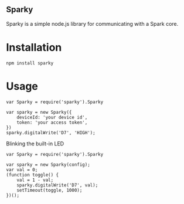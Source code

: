 Sparky
-----------------------------
Sparky is a simple node.js library for communicating with a Spark core.

Installation
=============================
```
npm install sparky
```

Usage
=============================

```
var Sparky = require('sparky').Sparky

var sparky = new Sparky({
	deviceId: 'your device id',
	token: 'your access token',
})
sparky.digitalWrite('D7', 'HIGH');
```

Blinking the built-in LED

```
var Sparky = require('sparky').Sparky

var sparky = new Sparky(config);
var val = 0;
(function toggle() {
	val = 1 - val;
	sparky.digitalWrite('D7', val);
	setTimeout(toggle, 1000);
})();
```